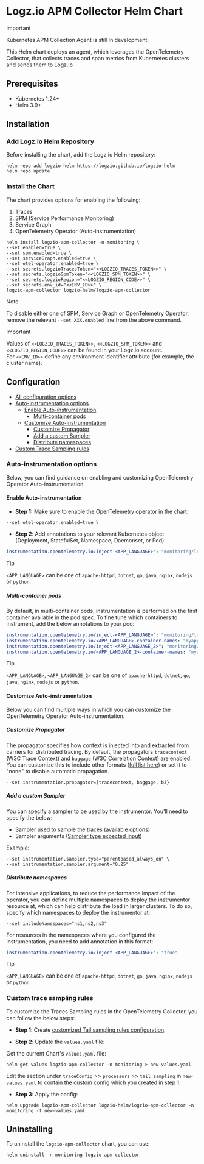 # Logz.io APM Collector Helm Chart
> [!IMPORTANT]
> Kubernetes APM Collection Agent is still In development

This Helm chart deploys an agent, which leverages the OpenTelemetry Collector, that collects traces and span metrics from Kubernetes clusters and sends them to Logz.io

## Prerequisites
- Kubernetes 1.24+
- Helm 3.9+

## Installation
### Add Logz.io Helm Repository
Before installing the chart, add the Logz.io Helm repository:
```shell
helm repo add logzio-helm https://logzio.github.io/logzio-helm
helm repo update
```

### Install the Chart

The chart provides options for enabling the following:
1. Traces
2. SPM (Service Performance Monitoring)
3. Service Graph 
4. OpenTelemetry Operator (Auto-instrumentation)


```shell
helm install logzio-apm-collector -n monitoring \
--set enabled=true \
--set spm.enabled=true \
--set serviceGraph.enabled=true \
--set otel-operator.enabled=true \
--set secrets.logzioTracesToken="<<LOGZIO_TRACES_TOKEN>>" \
--set secrets.logzioSpmToken="<<LOGZIO_SPM_TOKEN>>" \
--set secrets.logzioRegion="<<LOGZIO_REGION_CODE>>" \
--set secrets.env_id="<<ENV_ID>>" \
logzio-apm-collector logzio-helm/logzio-apm-collector
```

> [!NOTE]
> To disable either one of SPM, Service Graph or OpenTelemetry Operator, remove the relevant `--set XXX.enabled` line from the above command.

> [!IMPORTANT]
> Values of `<<LOGZIO_TRACES_TOKEN>>`, `<<LOGZIO_SPM_TOKEN>>` and `<<LOGZIO_REGION_CODE>>` can be found in your Logz.io account.  
> For `<<ENV_ID>>` define any environment identifier attribute (for example, the cluster name).


## Configuration

- [All configuration options](./VALUES.md)
- [Auto-instrumentation options](#auto-instrumentation-options)
  - [Enable Auto-instrumentation](#enable-auto-instrumentation)
    - [Multi-container pods](#multi-container-pods)
  - [Customize Auto-instrumentation](#customize-auto-instrumentation)
    - [Customize Propagator](#customize-propagator)
    - [Add a custom Sampler](#add-a-custom-sampler)
    - [Distribute namespaces](#distribute-namespaces)
- [Custom Trace Sampling rules](#custom-trace-sampling-rules)

### Auto-instrumentation options
Below, you can find guidance on enabling and customizing OpenTelemetry Operator Auto-instrumentation.

#### Enable Auto-instrumentation
- **Step 1:** Make sure to enable the OpenTelemetry operator in the chart:
```shell
--set otel-operator.enabled=true \
```

- **Step 2**: Add annotations to your relevant Kubernetes object (Deployment, StatefulSet, Namespace, Daemonset, or Pod)
```yaml
instrumentation.opentelemetry.io/inject-<APP_LANGUAGE>": "monitoring/logzio-apm-collector"
```

> [!TIP]
> `<APP_LANGUAGE>` can be one of `apache-httpd`, `dotnet`, `go`, `java`, `nginx`, `nodejs` or `python`.


##### Multi-container pods
By default, in multi-container pods, instrumentation is performed on the first container available in the pod spec.
To fine tune which containers to instrument, add the below annotations to your pod:
```yaml
instrumentation.opentelemetry.io/inject-<APP_LANGUAGE>": "monitoring/logzio-apm-collector"
instrumentation.opentelemetry.io/<APP_LANGUAGE>-container-names: "myapp,myapp2"
instrumentation.opentelemetry.io/inject-<APP_LANGUAGE_2>": "monitoring/logzio-apm-collector"
instrumentation.opentelemetry.io/<APP_LANGUAGE_2>-container-names: "myapp3"
```

> [!TIP]
> `<APP_LANGUAGE>`, `<APP_LANGUAGE_2>` can be one of `apache-httpd`, `dotnet`, `go`, `java`, `nginx`, `nodejs` or `python`.


#### Customize Auto-instrumentation
Below you can find multiple ways in which you can customize the OpenTelemetry Operator Auto-instrumentation.

##### Customize Propagator
The propagator specifies how context is injected into and extracted from carriers for distributed tracing.
By default, the propagators `tracecontext` (W3C Trace Context) and `baggage` (W3C Correlation Context) are enabled.
You can customize this to include other formats ([full list here](https://opentelemetry.io/docs/languages/sdk-configuration/general/#otel_propagators)) or set it to "none" to disable automatic propagation.
```shell
--set instrumentation.propagator={tracecontext, baggage, b3}
```

##### Add a custom Sampler
You can specify a sampler to be used by the instrumentor. You'll need to specify the below:
- Sampler used to sample the traces ([available options](https://opentelemetry.io/docs/languages/sdk-configuration/general/#otel_traces_sampler))
- Sampler arguments ([Sampler type expected input](https://opentelemetry.io/docs/languages/sdk-configuration/general/#otel_traces_sampler_arg))

Example:
```shell
--set instrumentation.sampler.type="parentbased_always_on" \
--set instrumentation.sampler.argument="0.25"
```

##### Distribute namespaces
For intensive applications, to reduce the performance impact of the operator, you can define multiple namespaces to deploy the instrumentor resource at, which can help distribute the load in larger clusters.
To do so, specify which namespaces to deploy the instrumentor at: 
```shell
--set includeNamespaces="ns1,ns2,ns3"
```

For resources in the namespaces where you configured the instrumentation, you need to add annotation in this format:
```yaml
instrumentation.opentelemetry.io/inject-<APP_LANGUAGE>": "true"
```

> [!TIP]
> `<APP_LANGUAGE>` can be one of `apache-httpd`, `dotnet`, `go`, `java`, `nginx`, `nodejs` or `python`.

### Custom trace sampling rules
To customize the Traces Sampling rules in the OpenTelemetry Collector, you can follow the below steps:

- **Step 1**: Create [customized Tail sampling rules configuration](https://github.com/open-telemetry/opentelemetry-collector-contrib/tree/main/processor/tailsamplingprocessor).

- **Step 2**: Update the `values.yaml` file:

Get the current Chart's `values.yaml` file:
```shell
helm get values logzio-apm-collector -n monitoring > new-values.yaml
```

Edit the section under `traceConfig` >> `processors` >> `tail_sampling` in `new-values.yaml` to contain the custom config which you created in step 1.

- **Step 3**: Apply the config:
```shell
helm upgrade logzio-apm-collector logzio-helm/logzio-apm-collector -n monitoring -f new-values.yaml
```

## Uninstalling
To uninstall the `logzio-apm-collector` chart, you can use:
```shell
helm uninstall -n monitoring logzio-apm-collector
```
